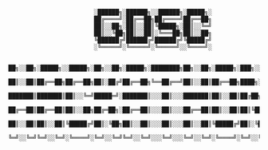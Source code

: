 							░██████╗░██████╗░░██████╗░█████╗░
							██╔════╝░██╔══██╗██╔════╝██╔══██╗
							██║░░██╗░██║░░██║╚█████╗░██║░░╚═╝
							██║░░╚██╗██║░░██║░╚═══██╗██║░░██╗
							╚██████╔╝██████╔╝██████╔╝╚█████╔╝
							░╚═════╝░╚═════╝░╚═════╝░░╚════╝░

				██╗░░██╗░█████╗░░█████╗░██╗░░██╗░█████╗░████████╗██╗░░██╗░█████╗░███╗░░██╗
				██║░░██║██╔══██╗██╔══██╗██║░██╔╝██╔══██╗╚══██╔══╝██║░░██║██╔══██╗████╗░██║
				███████║███████║██║░░╚═╝█████═╝░███████║░░░██║░░░███████║██║░░██║██╔██╗██║
				██╔══██║██╔══██║██║░░██╗██╔═██╗░██╔══██║░░░██║░░░██╔══██║██║░░██║██║╚████║
				██║░░██║██║░░██║╚█████╔╝██║░╚██╗██║░░██║░░░██║░░░██║░░██║╚█████╔╝██║░╚███║
				╚═╝░░╚═╝╚═╝░░╚═╝░╚════╝░╚═╝░░╚═╝╚═╝░░╚═╝░░░╚═╝░░░╚═╝░░╚═╝░╚════╝░╚═╝░░╚══╝
